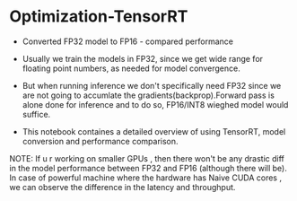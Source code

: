 # Optimization-TensorRT

- Converted FP32 model to FP16 - compared performance

- Usually we train the models in FP32, since we get wide range for floating point numbers, as needed for model convergence.

- But when running inference we don't specifically need FP32 since we are not going to accumlate the gradients(backprop).Forward pass is alone done for inference and to do so, FP16/INT8 wieghed model would suffice.

- This notebook containes a detailed overview of using TensorRT, model conversion and performance comparison.

NOTE: If u r working on smaller GPUs , then there won't be any drastic diff in the model performance between FP32 and FP16 (although there will be).
In case of powerful machine where the hardware has Naive CUDA cores , we can observe the difference in the latency and throughput.
